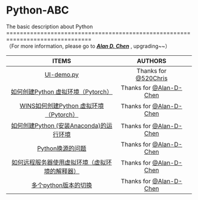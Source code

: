 # Python-ABC
The basic description about Python
===============================================================================<br>
（For more information, please go to ***[Alan D. Chen](https://github.com/Alan-D-Chen/Python-ABC)*** , upgrading~~）


| ITEMS | AUTHORS |  |
| :-----:| :----: | :----: |
 |[UI-demo.py](https://github.com/Alan-D-Chen/Python-ABC/blob/master/UI-demo.py)|Thanks for [@520Chris](https://github.com/520Chris)|||
 |[如何创建Python 虚拟环境（Pytorch）](https://github.com/Alan-D-Chen/Python-ABC/blob/master/%E5%A6%82%E4%BD%95%E5%88%9B%E5%BB%BAPython%20%E8%99%9A%E6%8B%9F%E7%8E%AF%E5%A2%83%EF%BC%88Pytorch%EF%BC%89.md)|Thanks for [@Alan-D-Chen](https://github.com/Alan-D-Chen)||| 
 |[WINS如何创建Python 虚拟环境（Pytorch）](https://github.com/Alan-D-Chen/Python-ABC/blob/master/WINS%E5%A6%82%E4%BD%95%E5%AE%89%E8%A3%85python%E8%99%9A%E6%8B%9F%E7%8E%AF%E5%A2%83%EF%BC%88pytorch%EF%BC%89.md)|Thanks for [@Alan-D-Chen](https://github.com/Alan-D-Chen)|||
 |[如何创建Python (安装Anaconda)的运行环境](https://github.com/Alan-D-Chen/Python-ABC/blob/master/anaconda%E7%9A%84%E5%AE%89%E8%A3%85%E5%92%8C%E5%8D%B8%E8%BD%BD.md)|Thanks for [@Alan-D-Chen](https://github.com/Alan-D-Chen)|||
 |[Python换源的问题](https://github.com/Alan-D-Chen/Python-ABC/blob/master/python%E6%8D%A2%E6%BA%90%E7%9A%84%E9%97%AE%E9%A2%98.md)|Thanks for [@Alan-D-Chen](https://github.com/Alan-D-Chen)|||
  |[如何远程服务器使用虚拟环境（虚拟环境的解释器）](https://github.com/Alan-D-Chen/Python-ABC/blob/master/pycharm_server_remote_vir-env.md)|Thanks for [@Alan-D-Chen](https://github.com/Alan-D-Chen)|||
  |[多个python版本的切换](https://github.com/Alan-D-Chen/Python-ABC/blob/master/python_switch.md)|Thanks for [@Alan-D-Chen](https://github.com/Alan-D-Chen)|||
 
